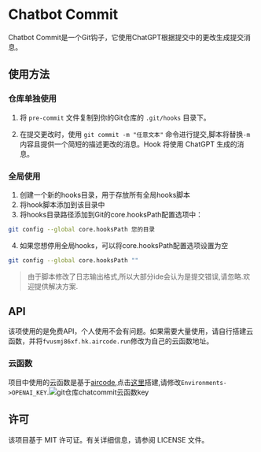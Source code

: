 # Chatbot Commit

Chatbot Commit是一个Git钩子，它使用ChatGPT根据提交中的更改生成提交消息。

## 使用方法
### 仓库单独使用

1. 将 `pre-commit` 文件复制到你的Git仓库的 `.git/hooks` 目录下。

2. 在提交更改时，使用 `git commit -m "任意文本"` 命令进行提交,脚本将替换`-m`内容且提供一个简短的描述更改的消息。Hook 将使用 ChatGPT 生成的消息。
  
### 全局使用
1. 创建一个新的hooks目录，用于存放所有全局hooks脚本
2. 将hook脚本添加到该目录中
3. 将hooks目录路径添加到Git的core.hooksPath配置选项中：
```bash
git config --global core.hooksPath 您的目录
```

4. 如果您想停用全局hooks，可以将core.hooksPath配置选项设置为空
```bash
git config --global core.hooksPath ""
```

> 由于脚本修改了日志输出格式,所以大部分ide会认为是提交错误,请忽略.欢迎提供解决方案.

## API

该项使用的是免费API，个人使用不会有问题。如果需要大量使用，请自行搭建云函数，并将`fvusmj86xf.hk.aircode.run`修改为自己的云函数地址。

### 云函数
项目中使用的云函数是基于[aircode](https://aircode.cool),点击[这里](https://aircode.cool/ut7f58ea34)搭建,请修改`Environments->OPENAI_KEY`.![git仓库chatcommit云函数key](https://jsdelivr.nodream.cf/gh/1802024110/GitHub_Oss@main/img/git仓库chatcommit云函数key.png)

## 许可

该项目基于 MIT 许可证。有关详细信息，请参阅 LICENSE 文件。
